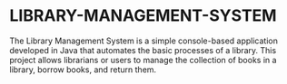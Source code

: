 # LIBRARY-MANAGEMENT-SYSTEM
The Library Management System is a simple console-based application developed in Java that automates the basic processes of a library. This project allows librarians or users to manage the collection of books in a library, borrow books, and return them.
